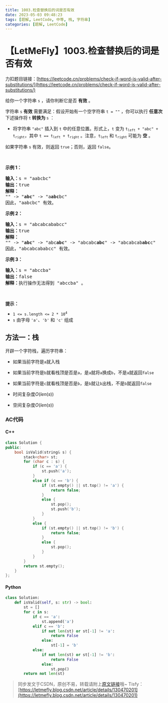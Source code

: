 ```yaml
---
title: 1003.检查替换后的词是否有效
date: 2023-05-03 09:48:23
tags: [题解, LeetCode, 中等, 栈, 字符串]
categories: [题解, LeetCode]
---
```


# 【LetMeFly】1003.检查替换后的词是否有效

力扣题目链接：[https://leetcode.cn/problems/check-if-word-is-valid-after-substitutions/](https://leetcode.cn/problems/check-if-word-is-valid-after-substitutions/)

给你一个字符串 <code>s</code> ，请你判断它是否 <strong>有效</strong> 。
<p>字符串 <code>s</code> <strong>有效</strong> 需要满足：假设开始有一个空字符串 <code>t = ""</code> ，你可以执行 <strong>任意次</strong> 下述操作将<strong> </strong><code>t</code><strong> 转换为 </strong><code>s</code> ：</p>

<ul>
	<li>将字符串 <code>"abc"</code> 插入到 <code>t</code> 中的任意位置。形式上，<code>t</code> 变为 <code>t<sub>left</sub> + "abc" + t<sub>right</sub></code>，其中 <code>t == t<sub>left</sub> + t<sub>right</sub></code> 。注意，<code>t<sub>left</sub></code> 和 <code>t<sub>right</sub></code> 可能为 <strong>空</strong> 。</li>
</ul>

<p>如果字符串 <code>s</code> 有效，则返回 <code>true</code>；否则，返回 <code>false</code>。</p>

<p>&nbsp;</p>

<p><strong>示例 1：</strong></p>

<pre>
<strong>输入：</strong>s = "aabcbc"
<strong>输出：</strong>true
<strong>解释：</strong>
"" -&gt; "<strong>abc</strong>" -&gt; "a<strong>abc</strong>bc"
因此，"aabcbc" 有效。</pre>

<p><strong>示例 2：</strong></p>

<pre>
<strong>输入：</strong>s = "abcabcababcc"
<strong>输出：</strong>true
<strong>解释：</strong>
"" -&gt; "<strong>abc</strong>" -&gt; "abc<strong>abc</strong>" -&gt; "abcabc<strong>abc</strong>" -&gt; "abcabcab<strong>abc</strong>c"
因此，"abcabcababcc" 有效。</pre>

<p><strong>示例 3：</strong></p>

<pre>
<strong>输入：</strong>s = "abccba"
<strong>输出：</strong>false
<strong>解释：</strong>执行操作无法得到 "abccba" 。</pre>

<p>&nbsp;</p>

<p><strong>提示：</strong></p>

<ul>
	<li><code>1 &lt;= s.length &lt;= 2 * 10<sup>4</sup></code></li>
	<li><code>s</code> 由字母 <code>'a'</code>、<code>'b'</code> 和 <code>'c'</code> 组成</li>
</ul>


    
## 方法一：栈

开辟一个字符栈，遍历字符串：

+ 如果当前字符是```a```就入栈
+ 如果当前字符是```b```就看栈顶是否是```a```，是```a```就将```a```换成```b```，不是```a```就返回```false```
+ 如果当前字符是```c```就看栈顶是否是```b```，是```b```就让```b```出栈，不是```b```就返回```false```

+ 时间复杂度$O(len(s))$
+ 空间复杂度$O(len(s))$

### AC代码

#### C++

```cpp
class Solution {
public:
    bool isValid(string& s) {
        stack<char> st;
        for (char c : s) {
            if (c == 'a') {
                st.push('a');
            }
            else if (c == 'b') {
                if (st.empty() || st.top() != 'a') {
                    return false;
                }
                else {
                    st.pop();
                    st.push('b');
                }
            }
            else {
                if (st.empty() || st.top() != 'b') {
                    return false;
                }
                else {
                    st.pop();
                }
            }
        }
        return st.empty();
    }
};
```

#### Python

```python
class Solution:
    def isValid(self, s: str) -> bool:
        st = []
        for c in s:
            if c == 'a':
                st.append('a')
            elif c == 'b':
                if not len(st) or st[-1] != 'a':
                    return False
                else:
                    st[-1] = 'b'
            else:
                if not len(st) or st[-1] != 'b':
                    return False
                else:
                    st.pop()
        return not len(st)
```

> 同步发文于CSDN，原创不易，转载请附上[原文链接](https://blog.letmefly.xyz/2023/05/03/LeetCode%201003.%E6%A3%80%E6%9F%A5%E6%9B%BF%E6%8D%A2%E5%90%8E%E7%9A%84%E8%AF%8D%E6%98%AF%E5%90%A6%E6%9C%89%E6%95%88/)哦~
> Tisfy：[https://letmefly.blog.csdn.net/article/details/130470201](https://letmefly.blog.csdn.net/article/details/130470201)
